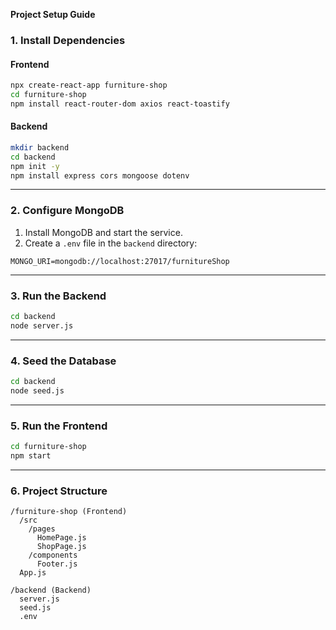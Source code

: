 **Project Setup Guide**

### **1. Install Dependencies**
#### **Frontend**
```sh
npx create-react-app furniture-shop
cd furniture-shop
npm install react-router-dom axios react-toastify
```

#### **Backend**
```sh
mkdir backend
cd backend
npm init -y
npm install express cors mongoose dotenv
```

---
### **2. Configure MongoDB**
1. Install MongoDB and start the service.
2. Create a `.env` file in the `backend` directory:
```
MONGO_URI=mongodb://localhost:27017/furnitureShop
```

---
### **3. Run the Backend**
```sh
cd backend
node server.js
```

---
### **4. Seed the Database**
```sh
cd backend
node seed.js
```

---
### **5. Run the Frontend**
```sh
cd furniture-shop
npm start
```

---
### **6. Project Structure**
```
/furniture-shop (Frontend)
  /src
    /pages
      HomePage.js
      ShopPage.js
    /components
      Footer.js
  App.js

/backend (Backend)
  server.js
  seed.js
  .env
```

